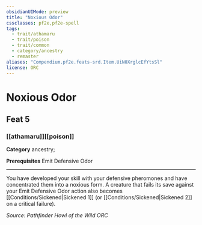 ```yaml
---
obsidianUIMode: preview
title: "Noxious Odor"
cssclasses: pf2e,pf2e-spell
tags:
  - trait/athamaru
  - trait/poison
  - trait/common
  - category/ancestry
  - remaster
aliases: "Compendium.pf2e.feats-srd.Item.UiN0XrglcEfYtsSl"
license: ORC
---
```

# Noxious Odor
## Feat 5
### [[athamaru]][[poison]]

**Category** ancestry; 



**Prerequisites** Emit Defensive Odor
* * *
You have developed your skill with your defensive pheromones and have concentrated them into a noxious form. A creature that fails its save against your Emit Defensive Odor action also becomes [[Conditions/Sickened|Sickened 1]] (or [[Conditions/Sickened|Sickened 2]] on a critical failure).

*Source: Pathfinder Howl of the Wild*
*ORC*